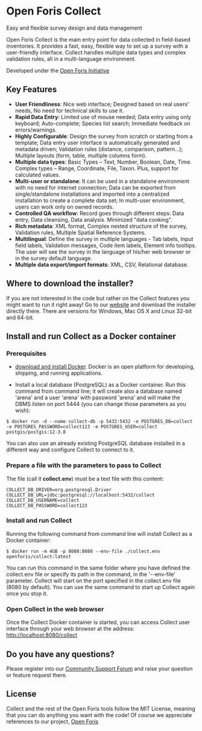 # Open Foris Collect

Easy and flexible survey design and data management

Open Foris Collect is the main entry point for data collected in field-based inventories. It provides a fast, easy, flexible way to set up a survey with a user-friendly interface.
Collect handles multiple data types and complex validation rules, all in a multi-language environment.

Developed under the [Open Foris Initiative](https://www.openforis.org)

## Key Features

* **User Friendliness**: Nice web interface; Designed based on real users’ needs, No need for technical skills to use it.
* **Rapid Data Entry**: Limited use of mouse needed; Data entry using only keyboard; Auto-complete; Species list search; Immediate feedback on errors/warnings.
* **Highly Configurable**: Design the survey from scratch or starting from a template; Data entry user interface is automatically generated and metadata driven; Validation rules (distance, comparison, pattern...); Multiple layouts (form, table, multiple columns form).
* **Multiple data types**: Basic Types – Text, Number, Boolean, Date, Time. Complex types – Range, Coordinate, File, Taxon. Plus, support for calculated values.
* **Multi-user or standalone**: It can be used in a standalone environment with no need for internet connection; Data can be exported from single/standalone installations and imported into a centralized installation to create a complete data set; In multi-user environment, users can work only on owned records.
* **Controlled QA workflow**: Record goes through different steps: Data entry, Data cleansing, Data analysis. Minimized "data cooking". 
* **Rich metadata**: XML format, Complex nested structure of the survey, Validation rules, Multiple Spatial Reference Systems.
* **Multilingual**: Define the survey in multiple languages - Tab labels, Input field labels, Validation messages, Code item labels, Element info tooltips. The user will see the survey in the language of his/her web browser or in the survey default language.
* **Multiple data export/import formats**: XML, CSV, Relational database. 

## Where to download the installer?

If you are not interested in the code but rather on the Collect features you might want to run it right away!
Go to our [website](https://www.openforis.org/tools/collect.html) and download the installer directly there. There are versions for Windows, Mac OS X and Linux 32-bit and 64-bit. 


## Install and run Collect as a Docker container

### Prerequisites

- [download and install Docker](https://www.docker.com/). Docker is an open platform for developing, shipping, and running applications.

- Install a local database (PostgreSQL) as a Docker container. Run this command from command line; it will create also a database named 'arena' and a user 'arena' with password 'arena' and will make the DBMS listen on port 5444 (you can change those parameters as you wish):

```console
$ docker run -d --name collect-db -p 5432:5432 -e POSTGRES_DB=collect -e POSTGRES_PASSWORD=collect123 -e POSTGRES_USER=collect postgis/postgis:12-3.0
```
You can also use an already existing PostgreSQL database installed in a different way and configure Collect to connect to it.

### Prepare a file with the parameters to pass to Collect

The file (call it **collect.env**) must be a text file with this content:

```properties
COLLECT_DB_DRIVER=org.postgresql.Driver
COLLECT_DB_URL=jdbc:postgresql://localhost:5432/collect
COLLECT_DB_USERNAME=collect
COLLECT_DB_PASSWORD=collect123
```

### Install and run Collect
Running the following command from command line will install Collect as a Docker container:

```console
$ docker run -m 4GB -p 8080:8080 --env-file ./collect.env openforis/collect:latest
```
You can run this command in the same folder where you have defined the collect.env file or specify its path in the command, in the '--env-file' parameter.
Collect will start on the port specified in the collect.env file (8080 by default).
You can use the same command to start up Collect again once you stop it.

### Open Collect in the web browser
Once the Collect Docker container is started, you can access Collect user interface through your web browser at the address: <http://localhost:8080/collect>

## Do you have any questions?

Please register into our [Community Support Forum](https://www.openforis.support) and raise your question or feature request there. 

## License

Collect and the rest of the Open Foris tools follow the MIT License, meaning that you can do anything you want with the code! Of course we appreciate references to our project, [Open Foris](https://www.openforis.org)
